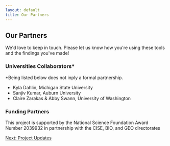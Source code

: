 ```yaml
---
layout: default
title: Our Partners
---
```


## Our Partners

We'd love to keep in touch.  Please let us know how you're using these tools and the findings you've made!


### Universities Collaborators*

\*Being listed below does not inply a formal partnership.

- Kyla Dahlin, Michigan State University 
- Sanjiv Kumar, Auburn University
- Claire Zarakas & Abby Swann, University of Washington


### Funding Partners

This project is supported by the National Science Foundation Award Number 2039932 in partnership with the CISE, BIO, and GEO directorates


[Next: Project Updates](updates.html)

